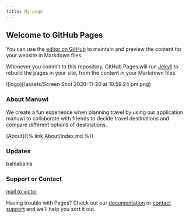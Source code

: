 ```yaml
---
title: My page
---
```


## Welcome to GitHub Pages

You can use the [editor on GitHub](https://github.com/victorll998/victorll998.github.io/edit/main/index.md) to maintain and preview the content for your website in Markdown files.

Whenever you commit to this repository, GitHub Pages will run [Jekyll](https://jekyllrb.com/) to rebuild the pages in your site, from the content in your Markdown files.

![logo](/assets/Screen Shot 2020-11-20 at 10.59.24 pm.png)

### About Manuwi

We create a fun experience when planning travel by using our application manuwi to collaborate with friends to decide travel destinations and compare different options of destinations.

[About]({% link About/index.md %})

### Updates

bahlabahla

### Support or Contact
[mail to victor](victor.vlu998@gmail.com)

Having trouble with Pages? Check out our [documentation](https://docs.github.com/categories/github-pages-basics/) or [contact support](https://github.com/contact) and we’ll help you sort it out.
